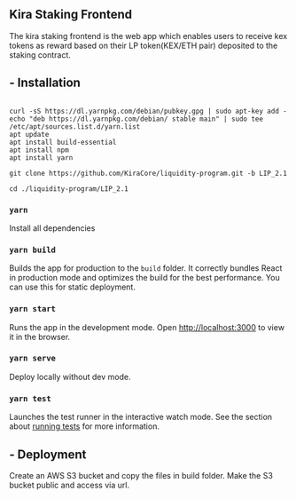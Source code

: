 ## Kira Staking Frontend

The kira staking frontend is the web app which enables users to receive kex tokens as reward based on their LP token(KEX/ETH pair) deposited to the staking contract.

## - Installation

```

curl -sS https://dl.yarnpkg.com/debian/pubkey.gpg | sudo apt-key add -
echo "deb https://dl.yarnpkg.com/debian/ stable main" | sudo tee /etc/apt/sources.list.d/yarn.list
apt update
apt install build-essential
apt install npm
apt install yarn

git clone https://github.com/KiraCore/liquidity-program.git -b LIP_2.1

cd ./liquidity-program/LIP_2.1
```

### `yarn`
Install all dependencies

### `yarn build`

Builds the app for production to the `build` folder.
It correctly bundles React in production mode and optimizes the build for the best performance.
You can use this for static deployment.

### `yarn start`

Runs the app in the development mode.
Open [http://localhost:3000](http://localhost:3000) to view it in the browser.

### `yarn serve`

Deploy locally without dev mode.


### `yarn test`

Launches the test runner in the interactive watch mode. 
See the section about [running tests](https://facebook.github.io/create-react-app/docs/running-tests) for more information.

## - Deployment

Create an AWS S3 bucket and copy the files in build folder. 
Make the S3 bucket public and access via url.



